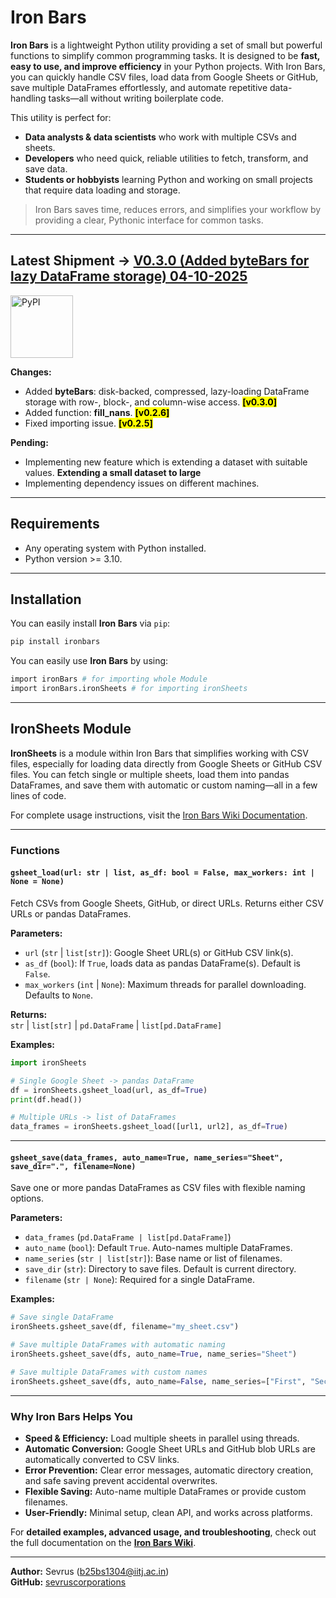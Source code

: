 
# Iron Bars

**Iron Bars** is a lightweight Python utility providing a set of small but powerful functions to simplify common programming tasks. It is designed to be **fast, easy to use, and improve efficiency** in your Python projects. With Iron Bars, you can quickly handle CSV files, load data from Google Sheets or GitHub, save multiple DataFrames effortlessly, and automate repetitive data-handling tasks—all without writing boilerplate code.

This utility is perfect for:  
- **Data analysts & data scientists** who work with multiple CSVs and sheets.  
- **Developers** who need quick, reliable utilities to fetch, transform, and save data.  
- **Students or hobbyists** learning Python and working on small projects that require data loading and storage.  

> Iron Bars saves time, reduces errors, and simplifies your workflow by providing a clear, Pythonic interface for common tasks.

---

## Latest Shipment -> [V0.3.0 (Added byteBars for lazy DataFrame storage) 04-10-2025](https://pypi.org/project/ironBars/0.3.0/)
<a href="https://pypi.org/project/ironBars/">
  <img src="https://upload.wikimedia.org/wikipedia/commons/6/64/PyPI_logo.svg" width="100" alt="PyPI">
</a>

**Changes:**
- Added **byteBars**: disk-backed, compressed, lazy-loading DataFrame storage with row-, block-, and column-wise access. **<mark>[v0.3.0]</mark>**
- Added function: **fill_nans**. **<mark>[v0.2.6]</mark>**
- Fixed importing issue. **<mark>[v0.2.5]</mark>**

**Pending:**
- Implementing new feature which is extending a dataset with suitable values. **Extending a small dataset to large** 
- Implementing dependency issues on different machines.
---

## Requirements

- Any operating system with Python installed.  
- Python version >= 3.10.

---

## Installation

You can easily install **Iron Bars** via `pip`:

```bash
pip install ironbars
```

You can easily use **Iron Bars** by using:
```bash
import ironBars # for importing whole Module
import ironBars.ironSheets # for importing ironSheets
```

---

## IronSheets Module

**IronSheets** is a module within Iron Bars that simplifies working with CSV files, especially for loading data directly from Google Sheets or GitHub CSV files. You can fetch single or multiple sheets, load them into pandas DataFrames, and save them with automatic or custom naming—all in a few lines of code.  

For complete usage instructions, visit the [Iron Bars Wiki Documentation](https://sevruscorporations.github.io/ironBars/).

---

### Functions

#### `gsheet_load(url: str | list, as_df: bool = False, max_workers: int | None = None)`

Fetch CSVs from Google Sheets, GitHub, or direct URLs. Returns either CSV URLs or pandas DataFrames.

**Parameters:**

- `url` (`str` | `list[str]`): Google Sheet URL(s) or GitHub CSV link(s).  
- `as_df` (`bool`): If `True`, loads data as pandas DataFrame(s). Default is `False`.  
- `max_workers` (`int` | `None`): Maximum threads for parallel downloading. Defaults to `None`.

**Returns:**  
`str` | `list[str]` | `pd.DataFrame` | `list[pd.DataFrame]`

**Examples:**

```python
import ironSheets

# Single Google Sheet -> pandas DataFrame
df = ironSheets.gsheet_load(url, as_df=True)
print(df.head())

# Multiple URLs -> list of DataFrames
data_frames = ironSheets.gsheet_load([url1, url2], as_df=True)
```

---

#### `gsheet_save(data_frames, auto_name=True, name_series="Sheet", save_dir=".", filename=None)`

Save one or more pandas DataFrames as CSV files with flexible naming options.

**Parameters:**

- `data_frames` (`pd.DataFrame | list[pd.DataFrame]`)  
- `auto_name` (`bool`): Default `True`. Auto-names multiple DataFrames.  
- `name_series` (`str | list[str]`): Base name or list of filenames.  
- `save_dir` (`str`): Directory to save files. Default is current directory.  
- `filename` (`str | None`): Required for a single DataFrame.  

**Examples:**

```python
# Save single DataFrame
ironSheets.gsheet_save(df, filename="my_sheet.csv")

# Save multiple DataFrames with automatic naming
ironSheets.gsheet_save(dfs, auto_name=True, name_series="Sheet")

# Save multiple DataFrames with custom names
ironSheets.gsheet_save(dfs, auto_name=False, name_series=["First", "Second"])
```

---

### Why Iron Bars Helps You

- **Speed & Efficiency:** Load multiple sheets in parallel using threads.  
- **Automatic Conversion:** Google Sheet URLs and GitHub blob URLs are automatically converted to CSV links.  
- **Error Prevention:** Clear error messages, automatic directory creation, and safe saving prevent accidental overwrites.  
- **Flexible Saving:** Auto-name multiple DataFrames or provide custom filenames.  
- **User-Friendly:** Minimal setup, clean API, and works across platforms.  

For **detailed examples, advanced usage, and troubleshooting**, check out the full documentation on the **[Iron Bars Wiki](https://sevruscorporations.github.io/ironBars/)**.

---

**Author:** Sevrus (b25bs1304@iitj.ac.in)  
**GitHub:** [sevruscorporations](https://github.com/sevruscorporations)

